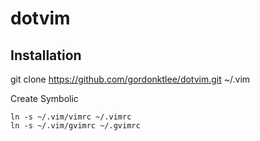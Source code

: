 # dotvim

## Installation
git clone https://github.com/gordonktlee/dotvim.git ~/.vim

Create Symbolic 

    ln -s ~/.vim/vimrc ~/.vimrc
    ln -s ~/.vim/gvimrc ~/.gvimrc


